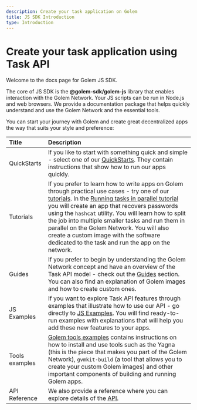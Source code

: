 ```yaml
---
description: Create your task application on Golem
title: JS SDK Introduction
type: Introduction
---
```


# Create your task application using Task API

Welcome to the docs page for Golem JS SDK.

The core of JS SDK is the **@golem-sdk/golem-js** library that enables interaction with the Golem Network. Your JS scripts can be run in Node.js and web browsers. We provide a documentation package that helps quickly understand and use the Golem Network and the essential tools.

You can start your journey with Golem and create great decentralized apps the way that suits your style and preference:

| Title          | Description                                                                                                                                                                                                                                                                                                                                                                                                                                                                                                                                                     |
| :------------- | :-------------------------------------------------------------------------------------------------------------------------------------------------------------------------------------------------------------------------------------------------------------------------------------------------------------------------------------------------------------------------------------------------------------------------------------------------------------------------------------------------------------------------------------------------------------- |
| QuickStarts    | If you like to start with something quick and simple - select one of our [QuickStarts](/docs/creators/javascript/quickstarts). They contain instructions that show how to run our apps quickly.                                                                                                                                                                                                                                                                                                                                                                 |
| Tutorials      | If you prefer to learn how to write apps on Golem through practical use cases - try one of our [tutorials](/docs/creators/javascript/tutorials). In the [Running tasks in parallel tutorial](/docs/creators/javascript/tutorials/running-parallel-tasks) you will create an app that recovers passwords using the `hashcat` utility. You will learn how to split the job into multiple smaller tasks and run them in parallel on the Golem Network. You will also create a custom image with the software dedicated to the task and run the app on the network. |
| Guides         | If you prefer to begin by understanding the Golem Network concept and have an overview of the Task API model - check out the [Guides](/docs/creators/javascript/guides) section. You can also find an explanation of Golem images and how to create custom ones.                                                                                                                                                                                                                                                                                                |
| JS Examples    | If you want to explore Task API features through examples that illustrate how to use our API - go directly to [JS Examples](/docs/creators/javascript/examples). You will find ready-to-run examples with explanations that will help you add these new features to your apps.                                                                                                                                                                                                                                                                                  |
| Tools examples | [Golem tools examples](/docs/creators/javascript/examples/tools) contains instructions on how to install and use tools such as the Yagna (this is the piece that makes you part of the Golem Network), `gvmkit-build` (a tool that allows you to create your custom Golem images) and other important components of building and running Golem apps.                                                                                                                                                                                                            |
| API Reference  | We also provide a reference where you can explore details of the [API](/docs/golem-js/reference/overview).                                                                                                                                                                                                                                                                                                                                                                                                                                                      |
